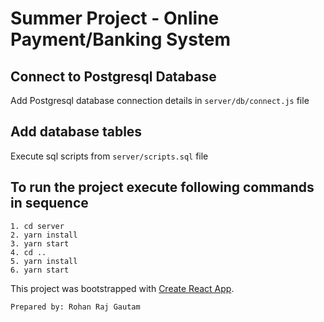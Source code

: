 # Summer Project - **Online Payment/Banking System**

## Connect to Postgresql Database

Add Postgresql database connection details in `server/db/connect.js` file

## Add database tables

Execute sql scripts from `server/scripts.sql` file

## To run the project execute following commands in sequence

    1. cd server
    2. yarn install
    3. yarn start
    4. cd ..
    5. yarn install
    6. yarn start

This project was bootstrapped with [Create React App](https://github.com/facebook/create-react-app).

`Prepared by: Rohan Raj Gautam`
